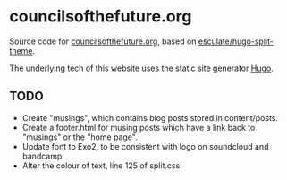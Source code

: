 # councilsofthefuture.org
Source code for [councilsofthefuture.org](https://www.councilsofthefuture.org/), based on [esculate/hugo-split-theme](https://github.com/escalate/hugo-split-theme).

The underlying tech of this website uses the static site generator [Hugo](https://gohugo.io/).

## TODO
- Create "musings", which contains blog posts stored in content/posts.
- Create a footer.html for musing posts which have a link back to "musings" or the "home page".
- Update font to Exo2, to be consistent with logo on soundcloud and bandcamp.
- Alter the colour of text, line 125 of split.css